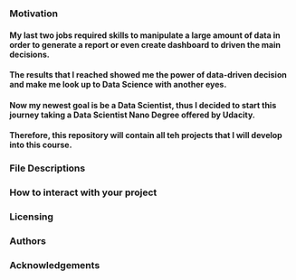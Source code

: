 ### Motivation
#### My last two jobs required skills to manipulate a large amount of data in order to generate a report or even create dashboard to driven the main decisions.  
#### The results that I reached showed me the power of data-driven decision and make me look up to Data Science with another eyes. 
#### Now my newest goal is be a Data Scientist, thus I decided to start this journey taking a Data Scientist Nano Degree offered by Udacity.
#### Therefore, this repository will contain all teh projects that I will develop into this course. 

### File Descriptions
	
### How to interact with your project
	
### Licensing
### Authors
### Acknowledgements